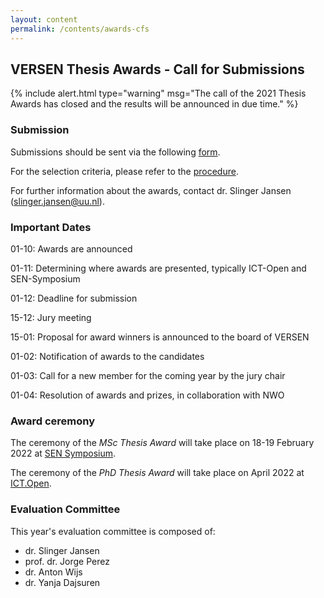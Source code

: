 ```yaml
---
layout: content
permalink: /contents/awards-cfs
---
```


## VERSEN Thesis Awards - Call for Submissions

{% include alert.html type="warning" msg="The call of the 2021 Thesis Awards has closed and the results will be announced in due time." %}

### Submission

Submissions should be sent via the following [form](https://docs.google.com/forms/d/e/1FAIpQLSfZHJEdbKldmLLMWMSGn7cilm28jv8czO1ESMEUFGCbpF5uIg/viewform?usp=sf_link).

For the selection criteria, please refer to the [procedure](/contents/procedure-thesis-award).

For further information about the awards, contact dr. Slinger Jansen ([slinger.jansen@uu.nl](mailto:slinger.jansen@uu.nl)).

### Important Dates

01-10: Awards are announced

01-11: Determining where awards are presented, typically ICT-Open and SEN-Symposium

01-12: Deadline for submission

15-12: Jury meeting

15-01: Proposal for award winners is announced to the board of VERSEN

01-02: Notification of awards to the candidates

01-03: Call for a new member for the coming year by the jury chair

01-04: Resolution of awards and prizes, in collaboration with NWO

### Award ceremony

The ceremony of the *MSc Thesis Award* will take place on 18-19 February 2022 at [SEN Symposium](https://www.sen-symposium.nl/).

The ceremony of the *PhD Thesis Award* will take place on April 2022 at [ICT.Open](https://ict-research.nl/ict-open/).

### Evaluation Committee

This year's evaluation committee is composed of:
* dr. Slinger Jansen
* prof. dr. Jorge Perez
* dr. Anton Wijs
* dr. Yanja Dajsuren
